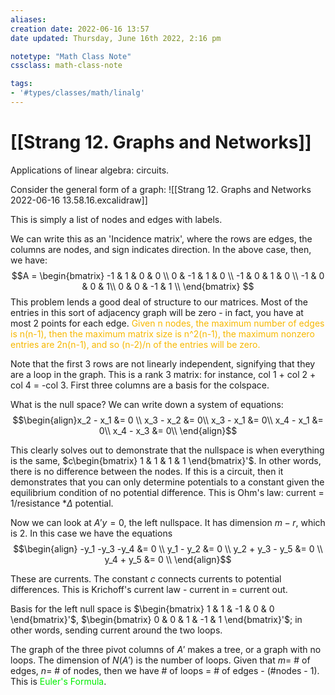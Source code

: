 ```yaml
---
aliases:
creation date: 2022-06-16 13:57
date updated: Thursday, June 16th 2022, 2:16 pm

notetype: "Math Class Note"
cssclass: math-class-note

tags: 
- '#types/classes/math/linalg'
---
```


# [[Strang 12. Graphs and Networks]]
Applications of linear algebra: circuits. 

Consider the general form of a graph: 
![[Strang 12. Graphs and Networks 2022-06-16 13.58.16.excalidraw]]

This is simply a list of nodes and edges with labels. 

We can write this as an 'Incidence matrix', where the rows are edges, the columns are nodes, and sign indicates direction. In the above case, then, we have: 
$$A = \begin{bmatrix} -1 & 1 & 0 & 0 \\
0 & -1 & 1 & 0 \\ 
-1 & 0 & 1 & 0 \\
-1 & 0 & 0 & 1\\
0 & 0 & -1 & 1 \\
\end{bmatrix} $$
This problem lends a good deal of structure to our matrices. Most of the entries in this sort of adjacency graph will be zero - in fact, you have at most $2$ points for each edge. <font color=#F7B801>Given n nodes, the maximum number of edges is n(n-1), then the maximum matrix size is n^2(n-1), the maximum nonzero entries are 2n(n-1), and so (n-2)/n of the entries will be zero. </font>

Note that the first 3 rows are not linearly independent, signifying that they are a loop in the graph.
This is a rank 3 matrix: for instance, col 1 + col 2 + col 4 = -col 3. First three columns are a basis for the colspace. 

What is the null space? We can write down a system of equations: 
$$\begin{align}x_2 - x_1 &= 0 \\
x_3 - x_2 &= 0\\
x_3 - x_1 &= 0\\
x_4 - x_1 &= 0\\
x_4 - x_3 &= 0\\
\end{align}$$

This clearly solves out to demonstrate that the nullspace is when everything is the same, $c\begin{bmatrix} 1 & 1 & 1 & 1  \end{bmatrix}'$. In other words, there is no difference between the nodes. If this is a circuit, then it demonstrates that you can only determine potentials to a constant given the equilibrium condition of no potential difference. This is Ohm's law: current = 1/resistance $* \Delta$ potential. 

Now we can look at $A'y= 0$, the left nullspace. It has dimension $m-r$, which is $2$. In this case we have the equations
$$\begin{align}
-y_1 -y_3 -y_4 &= 0 \\
y_1 - y_2 &= 0 \\
y_2 + y_3 - y_5 &= 0 \\
y_4 + y_5 &= 0 \\
\end{align}$$

These are currents. The constant $c$ connects currents to potential differences. This is Krichoff's current law - current in = current out.

Basis for the left null space is $\begin{bmatrix} 1 & 1 & -1 & 0 & 0 \end{bmatrix}'$, $\begin{bmatrix} 0 & 0 & 1 & -1 & 1 \end{bmatrix}'$; in other words, sending current around the two loops. 

The graph of the three pivot columns of $A'$ makes a tree, or a graph with no loops. The dimension of $N(A')$ is the number of loops. Given that $m =$ # of edges, $n =$ # of nodes, then we have # of loops = # of edges - (#nodes - 1). This is <font color=gree>Euler's Formula</font>.
